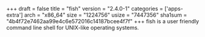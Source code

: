 +++
draft = false
title = "fish"
version = "2.4.0-1"
categories = ['apps-extra']
arch = "x86_64"
size = "1224756"
usize = "7447356"
sha1sum = "4b4f72e7462aa99e4c6e572016c14187bcee4f7f"
+++
fish is a user friendly command line shell for UNIX-like operating systems.